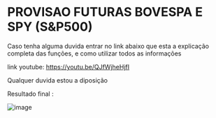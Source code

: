 # PROVISAO FUTURAS BOVESPA E SPY (S&P500)

Caso tenha alguma duvida entrar no link abaixo que esta a explicação completa das funções, e como utilizar todos as informações

link youtube: https://youtu.be/QJfWjheHjfI

Qualquer duvida estou a diposição

Resultado final :
 
![image](https://user-images.githubusercontent.com/91612020/147860026-6f1f7566-956d-4b63-b32c-a907f9b23440.png)
